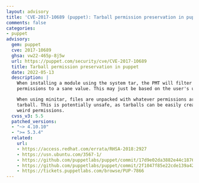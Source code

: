 ```yaml
---
layout: advisory
title: 'CVE-2017-10689 (puppet): Tarball permission preservation in puppet'
comments: false
categories:
- puppet
advisory:
  gem: puppet
  cve: 2017-10689
  ghsa: vw22-465p-8j5w
  url: https://puppet.com/security/cve/CVE-2017-10689
  title: Tarball permission preservation in puppet
  date: 2022-05-13
  description: |
    When installing a module using the system tar, the PMT will filter filesystem
    permissions to a sane value. This may just be based on the user's umask.

    When using minitar, files are unpacked with whatever permissions are in the
    tarball. This is potentially unsafe, as tarballs can be easily created with
    weird permissions.
  cvss_v3: 5.5
  patched_versions:
  - "~> 4.10.10"
  - ">= 5.3.4"
  related:
    url:
    - https://access.redhat.com/errata/RHSA-2018:2927
    - https://usn.ubuntu.com/3567-1/
    - https://github.com/puppetlabs/puppet/commit/17d9e02da3882e44c1876e2805cf9708481715ee
    - https://github.com/puppetlabs/puppet/commit/2f1047f85e22cde139a421bc25d371f2ffc92cb1
    - https://tickets.puppetlabs.com/browse/PUP-7866
---
```

